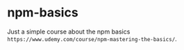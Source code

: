 # npm-basics

Just a simple course about the npm basics `https://www.udemy.com/course/npm-mastering-the-basics/`.
